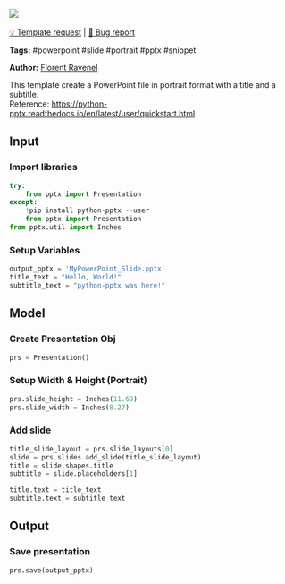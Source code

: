 <a href="https://app.naas.ai/user-redirect/naas/downloader?url=https://raw.githubusercontent.com/jupyter-naas/awesome-notebooks/master/PowerPoint/PowerPoint_Add_Slide_With_Title_Subtitle.ipynb" target="_parent"><img src="https://naasai-public.s3.eu-west-3.amazonaws.com/open_in_naas.svg"/></a><br><br><a href="https://github.com/jupyter-naas/awesome-notebooks/issues/new?assignees=&labels=&template=template-request.md&title=Tool+-+Action+of+the+notebook+">💡 Template request</a> | <a href="https://github.com/jupyter-naas/awesome-notebooks/issues/new?assignees=&labels=&template=bug_report.md&title=PowerPoint+-+Add+Slide+With+Title+Subtitle:+Error+short+description">🚨 Bug report</a>

**Tags:** #powerpoint #slide #portrait #pptx #snippet

**Author:** [Florent Ravenel](https://www.linkedin.com/in/florent-ravenel/)

This template create a PowerPoint file in portrait format with a title and a subtitle.<br>
Reference: https://python-pptx.readthedocs.io/en/latest/user/quickstart.html

## Input

### Import libraries


```python
try:
    from pptx import Presentation
except:
    !pip install python-pptx --user
    from pptx import Presentation
from pptx.util import Inches
```

### Setup Variables


```python
output_pptx = 'MyPowerPoint_Slide.pptx'
title_text = "Hello, World!"
subtitle_text = "python-pptx was here!"
```

## Model

### Create Presentation Obj


```python
prs = Presentation()
```

### Setup Width & Height (Portrait)


```python
prs.slide_height = Inches(11.69)
prs.slide_width = Inches(8.27)
```

### Add slide


```python
title_slide_layout = prs.slide_layouts[0]
slide = prs.slides.add_slide(title_slide_layout)
title = slide.shapes.title
subtitle = slide.placeholders[1]

title.text = title_text
subtitle.text = subtitle_text
```

## Output

### Save presentation


```python
prs.save(output_pptx)
```
